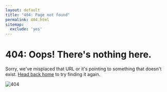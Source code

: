 ```yaml
---
layout: default
title: "404: Page not found"
permalink: 404.html
sitemap:
  exclude: 'yes'
---
```


<div class="page wrapper">
  <h1 class="page-title">404: Oops! There's nothing here.</h1>
  <p class="lead">Sorry, we've misplaced that URL or it's pointing to something that doesn't exist. <a href="{{ "/" | relative_url}}">Head back home</a> to try finding it again.</p>
  <div class="img-center"><img class="img-responsive" src="{{ "/public/images/meepo404.jpg" | relative_url }}" alt="404" /></div>
</div>